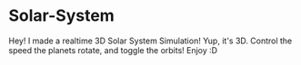 # Solar-System
Hey! I made a realtime 3D Solar System Simulation! Yup, it's 3D. Control the speed the planets rotate, and toggle the orbits! Enjoy :D
